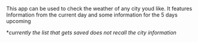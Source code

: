 This app can be used to check the weather of any city youd like.
It features Information from the current day and some information for the 5 days upcoming

**currently the list that gets saved does not recall the city information*

